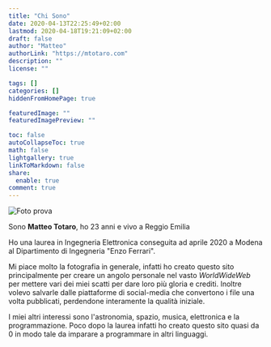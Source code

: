 ```yaml
---
title: "Chi Sono"
date: 2020-04-13T22:25:49+02:00
lastmod: 2020-04-18T19:21:09+02:00
draft: false
author: "Matteo"
authorLink: "https://mtotaro.com"
description: ""
license: ""

tags: []
categories: []
hiddenFromHomePage: true

featuredImage: ""
featuredImagePreview: ""

toc: false
autoCollapseToc: true
math: false
lightgallery: true
linkToMarkdown: false
share:
  enable: true
comment: true
---
```


![Foto prova](/images/cover_universe.jpg "Foto prova")

Sono **Matteo Totaro**, ho 23 anni e vivo a Reggio Emilia

Ho una laurea in Ingegneria Elettronica conseguita ad aprile 2020 a Modena al Dipartimento di Ingegneria "Enzo Ferrari".

Mi piace molto la fotografia in generale, infatti ho creato questo sito principalmente per creare un angolo personale nel vasto *WorldWideWeb* per mettere vari dei miei scatti per dare loro più gloria e crediti. Inoltre volevo salvarle dalle piattaforme di social-media che convertono i file una volta pubblicati, perdendone interamente la qualità iniziale.

I miei altri interessi sono l'astronomia, spazio, musica, elettronica e la programmazione. Poco dopo la laurea infatti ho creato questo sito quasi da 0 in modo tale da imparare a programmare in altri linguaggi.